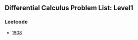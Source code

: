## Differential Calculus Problem List: Level1


### Leetcode
- [1808](/problem-solving/math/differential_calculus/l1-lc-1808)


